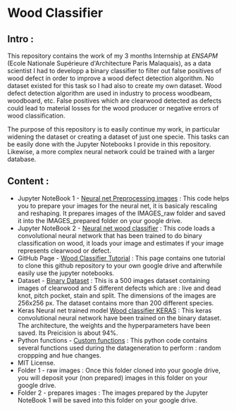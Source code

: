 # Wood Classifier

## Intro :
This repository contains the work of my 3 months Internship at *ENSAPM* (Ecole Nationale Supérieure d'Architecture Paris Malaquais), as a data scientist I had to developp a binary classifier to filter out false positives of wood defect in order to improve a wood defect detection algorithm. No dataset existed for this task so I had also to create my own dataset. Wood defect detection algorithm are used in industry to process woodbeam, woodboard, etc. False positives which are clearwood detected as defects could lead to material losses for the wood producer or negative errors of wood classification. 

The purpose of this repository is to easily continue my work, in particular widening the dataset or creating a dataset of just one specie. This tasks can be easily done with the Jupyter Notebooks I provide in this repository. Likewise, a more complex neural network could be trained with a larger database. 
 
## Content :
- Jupyter NoteBook 1 - [Neural net Preprocessing images](https://github.com/ArthurCalvi/Classifieur-Bois/blob/master/Neural_net_Preprocessing_images.ipynb) : This code helps you to prepare your images for the neural net, it is basicaly rescaling and reshaping. It prepares images of the IMAGES_raw folder and saved it into the IMAGES_prepared folder on your google drive. 
- Jupyter NoteBook 2 - [Neural net wood classifier](https://github.com/ArthurCalvi/Classifieur-Bois/blob/master/Neural_Net_Wood_Classifier.ipynb) : This code loads a convolutional neural network that has been trained to do binary classification on wood, it loads your image and estimates if your image represents clearwood or defect. 
- GitHub Page - [Wood Classifier Tutorial](https://arthurcalvi.github.io/Classifieur-Bois/) : This page contains one tutorial to clone this github repository to your own google drive and afterwhile easily use the jupyter notebooks. 
- Dataset - [Binary Dataset](https://github.com/ArthurCalvi/Classifieur-Bois/blob/master/Binary_dataset_256.rar) : This is a 500 images dataset containing images of clearwood and 5 different defects which are : live and dead knot, pitch pocket, stain and split. The dimensions of the images are 256x256 px. The dataset contains more than 200 different species.
- Keras Neural net trained model [Wood classifier KERAS](https://github.com/ArthurCalvi/Classifieur-Bois/blob/master/MODEL_CNN1_bs32_ep100_augTrue_t1593511641.h5) : This keras convolutional neural network have been trained on the binary dataset. The architecture, the weights and the hyperparameters have been saved. Its Preicision is about 94%. 
- Python functions - [Custom functions](https://github.com/ArthurCalvi/Classifieur-Bois/blob/master/custom_functions_v1.py) : This python code contains several functions used during the datageneration to perform : random croppping and hue changes. 
- MIT License. 
- Folder 1 - raw images : Once this folder cloned into your google drive, you will deposit your (non prepared) images in this folder on your google drive.  
- Folder 2 - prepares images : The images prepared by the Jupyter NoteBook 1 will be saved into this folder on your google drive. 


